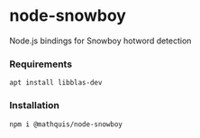 # node-snowboy
Node.js bindings for Snowboy hotword detection

### Requirements
`apt install libblas-dev`

### Installation
`npm i @mathquis/node-snowboy`
